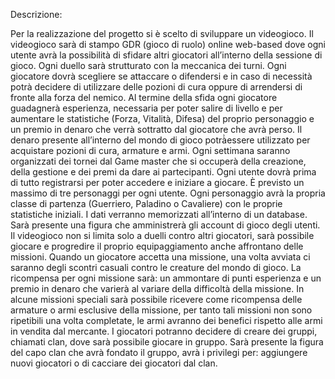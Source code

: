 Descrizione:

Per la realizzazione del progetto si è scelto di sviluppare un videogioco.
Il videogioco sarà di stampo GDR (gioco di ruolo) online web-based dove ogni utente avrà la
possibilità di sfidare altri giocatori all’interno della sessione di gioco. Ogni duello sarà strutturato con
la meccanica dei turni. Ogni giocatore dovrà scegliere se attaccare o difendersi e in caso di necessità
potrà decidere di utilizzare delle pozioni di cura oppure di arrendersi di fronte alla forza del nemico.
Al termine della sfida ogni giocatore guadagnerà esperienza, necessaria per poter salire di livello e
per aumentare le statistiche (Forza, Vitalità, Difesa) del proprio personaggio e un premio in denaro
che verrà sottratto dal giocatore che avrà perso. Il denaro presente all’interno del mondo di gioco
potrà̀essere utilizzato per acquistare pozioni di cura, armature e armi. Ogni settimana saranno
organizzati dei tornei dal Game master che si occuperà della creazione, della gestione e dei premi da
dare ai partecipanti.
Ogni utente dovrà prima di tutto registrarsi per poter accedere e iniziare a giocare. È previsto un
massimo di tre personaggi per ogni utente. Ogni personaggio avrà la propria classe di partenza
(Guerriero, Paladino o Cavaliere) con le proprie statistiche iniziali. I dati verranno memorizzati
all’interno di un database. Sarà presente una figura che amministrerà gli account di gioco degli
utenti.
Il videogioco non si limita solo a duelli contro altri giocatori, sarà possibile giocare e progredire il
proprio equipaggiamento anche affrontano delle missioni. Quando un giocatore accetta una
missione, una volta avviata ci saranno degli scontri casuali contro le creature del mondo di gioco. La
ricompensa per ogni missione sarà: un ammontare di punti esperienza e un premio in denaro che
varierà al variare della difficoltà della missione. In alcune missioni speciali sarà possibile ricevere
come ricompensa delle armature o armi esclusive della missione, per tanto tali missioni non sono
ripetibili una volta completate, le armi avranno dei benefici rispetto alle armi in vendita dal
mercante.
I giocatori potranno decidere di creare dei gruppi, chiamati clan, dove sarà possibile giocare in
gruppo. Sarà presente la figura del capo clan che avrà fondato il gruppo, avrà i privilegi per:
aggiungere nuovi giocatori o di cacciare dei giocatori dal clan.
